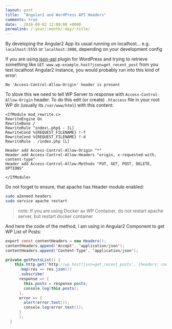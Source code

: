 ```yaml
---
layout: post
title:  "Angular2 and WordPress API Headers"
comments: true
date:   2016-09-02 12:00:00 +0000
permalink: /:year/:month/:day/:title/
---
```


By developing the Angular2 App its usual running on localhost... e.g. `localhost:5555` or `localhost:3000`, depending on your development config

If you are using [json-api](https://wordpress.org/plugins/json-api/other_notes/) plugin for WordPress and trying to retrieve something like `GET www.wp-example.host?json=get_recent_post` from you test localhost Angular2 instance, you would probably run into this kind of error:

```
No 'Access-Control-Allow-Origin' header is present
```

To slove this we need to tell WP Server to response with `Access-Control-Allow-Origin` header. To do this edit (or create) `.htaccess` file in your root WP dir (usually its `/var/www/html`) with this content:

```
<IfModule mod_rewrite.c>
RewriteEngine On
RewriteBase /
RewriteRule ^index\.php$ - [L]
RewriteCond %{REQUEST_FILENAME} !-f
RewriteCond %{REQUEST_FILENAME} !-d
RewriteRule . /index.php [L]

Header add Access-Control-Allow-Origin "*"
Header add Access-Control-Allow-Headers "origin, x-requested-with, content-type"
Header add Access-Control-Allow-Methods "PUT, GET, POST, DELETE, OPTIONS"

</IfModule>

```

Do not forget to ensure, that apache has Header module enabled:

```bash
sudo a2enmod headers
sudo service apache restart
```

> note: If you are using Docker as WP Container, do not restart apache server, but restart docker container

And here the  code of the method, I am using in Angular2 Component to get WP List of Posts:

```java
export const contentHeaders = new Headers();
contentHeaders.append('Accept', 'application/json');
contentHeaders.append('Content-Type', 'application/json');

private getPostsList() {
    this.http.get('http://wp.host?json=get_recent_posts', {headers: contentHeaders})
      .map(res => res.json())
      .subscribe(
      response => {
        this.posts = response.posts;
        console.log(this.posts);
      },
      error => {
        alert(error.text());
        console.log(error.text());
      }
      );
  }
```
